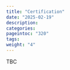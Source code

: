 ```yaml
---
title: "Certification"
date: "2025-02-19"
description:
categories:
pageintoc: "320"
tags:
weight: "4"
---
```


<a id="certification-5g-ready-opennebula"></a>

<!--# Certification -->

TBC
